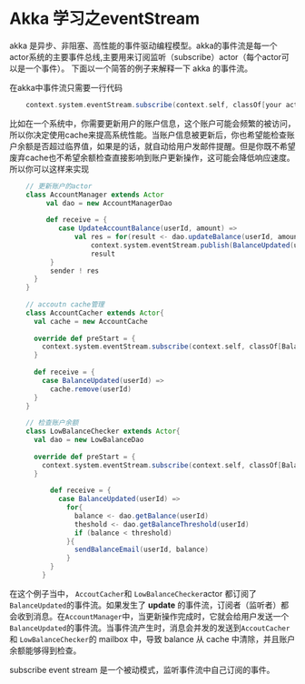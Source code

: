 Akka 学习之eventStream 
=====================


akka 是异步、非阻塞、高性能的事件驱动编程模型。akka的事件流是每一个actor系统的主要事件总线,主要用来订阅监听（subscribe）actor（每个actor可以是一个事件）。
下面以一个简答的例子来解释一下 akka 的事件流。

在akka中事件流只需要一行代码
```scala
    context.system.eventStream.subscribe(context.self, classOf[your actor class])
```
比如在一个系统中，你需要更新用户的账户信息，这个账户可能会频繁的被访问，所以你决定使用cache来提高系统性能。当账户信息被更新后，你也希望能检查账户余额是否超过临界值，如果是的话，就自动给用户发邮件提醒。但是你既不希望废弃cache也不希望余额检查直接影响到账户更新操作，这可能会降低响应速度。所以你可以这样来实现
```scala
    // 更新账户的actor
    class AccountManager extends Actor
         val dao = new AccountManagerDao
    
         def receive = {
            case UpdateAccountBalance(userId, amount) =>
                val res = for(result <- dao.updateBalance(userId, amount)) yield{
                    context.system.eventStream.publish(BalanceUpdated(userId))
                    result                
          }
          sender ! res
      }
    }
    
    // accoutn cache管理
    class AccountCacher extends Actor{
      val cache = new AccountCache
    
      override def preStart = {
        context.system.eventStream.subscribe(context.self, classOf[BalanceUpdated])
      }
    
      def receive = {
        case BalanceUpdated(userId) =>
          cache.remove(userId)
      }
    }
    
    // 检查账户余额
    class LowBalanceChecker extends Actor{
      val dao = new LowBalanceDao
    
      override def preStart = {
        context.system.eventStream.subscribe(context.self, classOf[BalanceUpdated])
      }
    
          def receive = {
            case BalanceUpdated(userId) =>
              for{
                balance <- dao.getBalance(userId)
                theshold <- dao.getBalanceThreshold(userId)
                if (balance < threshold)
              }{
                sendBalanceEmail(userId, balance)
              }
          }
        }
```
在这个例子当中， `AccoutCacher`和 `LowBalanceChecker`actor 都订阅了`BalanceUpdated`的事件流。如果发生了 **update** 的事件流，订阅者（监听者）都会收到消息。在`AccountManager`中，当更新操作完成时，它就会给用户发送一个`BalanceUpdated`的事件流。当事件流产生时，消息会并发的发送到`AccoutCacher`和 `LowBalanceChecker`的 mailbox 中，导致 balance 从 cache 中清除，并且账户余额能够得到检查。

subscribe event stream 是一个被动模式，监听事件流中自己订阅的事件。

